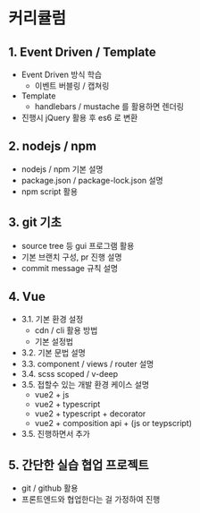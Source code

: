 # 커리큘럼

## 1. Event Driven / Template
  - Event Driven 방식 학습
    - 이벤트 버블링 / 캡쳐링
  - Template
    - handlebars / mustache 를 활용하면 렌더링
  - 진행시 jQuery 활용 후 es6 로 변환

## 2. nodejs / npm
  - nodejs / npm 기본 설명
  - package.json / package-lock.json 설명
  - npm script 활용

## 3. git 기초
  - source tree 등 gui 프로그램 활용
  - 기본 브랜치 구성, pr 진행 설명
  - commit message 규칙 설명

## 4. Vue 
  - 3.1. 기본 환경 설정
    - cdn / cli 활용 방법
    - 기본 설정법
  - 3.2. 기본 문법 설명
  - 3.3. component / views / router 설명
  - 3.4. scss scoped / v-deep
  - 3.5. 접할수 있는 개발 환경 케이스 설명
    - vue2 + js
    - vue2 + typescript
    - vue2 + typescript + decorator
    - vue2 + composition api + (js or teypscript)
  - 3.5. 진행하면서 추가

## 5. 간단한 실습 협업 프로젝트
  - git / github 활용
  - 프론트엔드와 협업한다는 걸 가정하여 진행